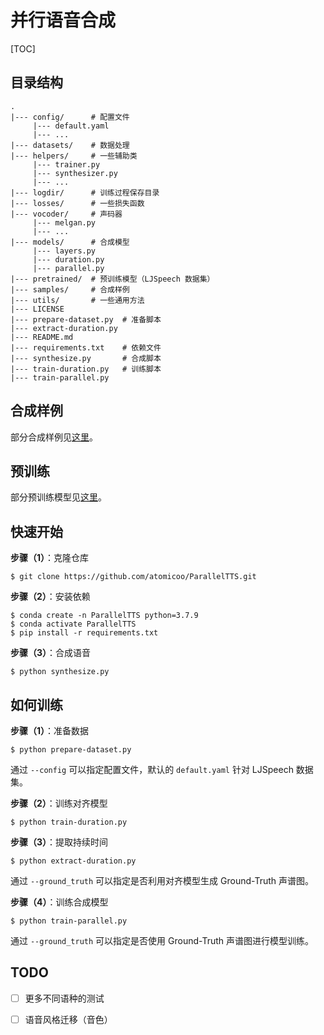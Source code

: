 # 并行语音合成

[TOC]

## 目录结构

```
.
|--- config/      # 配置文件
     |--- default.yaml
     |--- ...
|--- datasets/    # 数据处理
|--- helpers/     # 一些辅助类
     |--- trainer.py
     |--- synthesizer.py
     |--- ...
|--- logdir/      # 训练过程保存目录
|--- losses/      # 一些损失函数
|--- vocoder/     # 声码器
     |--- melgan.py
     |--- ...
|--- models/      # 合成模型
     |--- layers.py
     |--- duration.py
     |--- parallel.py
|--- pretrained/  # 预训练模型（LJSpeech 数据集）
|--- samples/     # 合成样例
|--- utils/       # 一些通用方法
|--- LICENSE
|--- prepare-dataset.py  # 准备脚本
|--- extract-duration.py
|--- README.md
|--- requirements.txt    # 依赖文件
|--- synthesize.py       # 合成脚本
|--- train-duration.py   # 训练脚本
|--- train-parallel.py
```

## 合成样例

部分合成样例见[这里](https://github.com/atomicoo/ParallelTTS/tree/main/samples/)。

## 预训练

部分预训练模型见[这里](https://github.com/atomicoo/ParallelTTS/tree/main/pretrained/)。

## 快速开始

**步骤（1）**：克隆仓库

```shell
$ git clone https://github.com/atomicoo/ParallelTTS.git
```

**步骤（2）**：安装依赖

```shell
$ conda create -n ParallelTTS python=3.7.9
$ conda activate ParallelTTS
$ pip install -r requirements.txt
```

**步骤（3）**：合成语音

```shell
$ python synthesize.py
```

## 如何训练

**步骤（1）**：准备数据

```shell
$ python prepare-dataset.py
```

通过 `--config` 可以指定配置文件，默认的 `default.yaml` 针对 LJSpeech 数据集。

**步骤（2）**：训练对齐模型

```shell
$ python train-duration.py 
```

**步骤（3）**：提取持续时间

```shell
$ python extract-duration.py
```

通过 `--ground_truth` 可以指定是否利用对齐模型生成 Ground-Truth 声谱图。

**步骤（4）**：训练合成模型

```shell
$ python train-parallel.py
```

通过 `--ground_truth` 可以指定是否使用 Ground-Truth 声谱图进行模型训练。

## TODO

- [ ] 更多不同语种的测试
- [ ] 语音风格迁移（音色）

